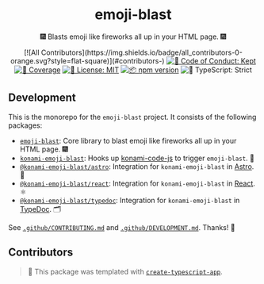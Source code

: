 <h1 align="center">emoji-blast</h1>

<p align="center">🎆 Blasts emoji like fireworks all up in your HTML page. 🎆</p>

<p align="center">
	<!-- prettier-ignore-start -->
	<!-- ALL-CONTRIBUTORS-BADGE:START - Do not remove or modify this section -->
[![All Contributors](https://img.shields.io/badge/all_contributors-0-orange.svg?style=flat-square)](#contributors-)
<!-- ALL-CONTRIBUTORS-BADGE:END -->
	<!-- prettier-ignore-end -->
	<a href="https://github.com/JoshuaKGoldberg/emoji-blast/blob/main/.github/CODE_OF_CONDUCT.md" target="_blank"><img alt="🤝 Code of Conduct: Kept" src="https://img.shields.io/badge/%F0%9F%A4%9D_code_of_conduct-kept-21bb42" /></a>
	<a href="https://codecov.io/gh/JoshuaKGoldberg/emoji-blast" target="_blank"><img alt="🧪 Coverage" src="https://img.shields.io/codecov/c/github/JoshuaKGoldberg/emoji-blast?label=%F0%9F%A7%AA%20coverage" /></a>
	<a href="https://github.com/JoshuaKGoldberg/emoji-blast/blob/main/LICENSE.md" target="_blank"><img alt="📝 License: MIT" src="https://img.shields.io/badge/%F0%9F%93%9D_license-MIT-21bb42.svg"></a>
	<a href="http://npmjs.com/package/emoji-blast"><img alt="📦 npm version" src="https://img.shields.io/npm/v/emoji-blast?color=21bb42&label=%F0%9F%93%A6%20npm" /></a>
	<img alt="💪 TypeScript: Strict" src="https://img.shields.io/badge/%F0%9F%92%AA_typescript-strict-21bb42.svg" />
</p>

## Development

This is the monorepo for the `emoji-blast` project.
It consists of the following packages:

- [`emoji-blast`](./packages/emoji-blast/README.md): Core library to blast emoji like fireworks all up in your HTML page. 🎆
- [`konami-emoji-blast`](./packages/konami-emoji-blast/README.md): Hooks up <a href="https://github.com/Haeresis/konami-code-js">konami-code-js</a> to trigger `emoji-blast`. 🎇
- [`@konami-emoji-blast/astro`](./packages/konami-emoji-blast-astro/README.md): Integration for `konami-emoji-blast` in <a href="https://astro.build">Astro</a>. 🚀
- [`@konami-emoji-blast/react`](./packages/konami-emoji-blast-react/README.md): Integration for `konami-emoji-blast` in <a href="https:/react.dev">React</a>. ⚛️
- [`@konami-emoji-blast/typedoc`](./packages/konami-emoji-blast-typedoc/README.md): Integration for `konami-emoji-blast` in <a href="https://typedoc.org">TypeDoc</a>. 🗂️

See [`.github/CONTRIBUTING.md`](./.github/CONTRIBUTING.md) and [`.github/DEVELOPMENT.md`](./.github/DEVELOPMENT.md).
Thanks! 💖

## Contributors

<!-- spellchecker: disable -->
<!-- ALL-CONTRIBUTORS-LIST:START - Do not remove or modify this section -->
<!-- prettier-ignore-start -->
<!-- markdownlint-disable -->
<!-- markdownlint-restore -->
<!-- prettier-ignore-end -->

<!-- ALL-CONTRIBUTORS-LIST:END -->
<!-- spellchecker: enable -->

> 💙 This package was templated with [`create-typescript-app`](https://github.com/JoshuaKGoldberg/create-typescript-app).
